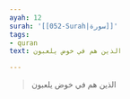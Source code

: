 ```yaml
---
ayah: 12
surah: '[[052-Surah|سورة]]'
tags:
- quran
text: الذين هم في خوض يلعبون

---
```

> الذين هم في خوض يلعبون
